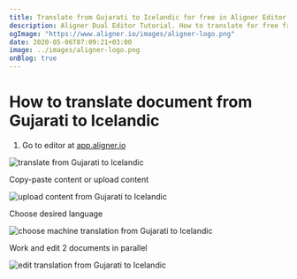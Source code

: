 ```yaml
---
title: Translate from Gujarati to Icelandic for free in Aligner Editor
description: Aligner Dual Editor Tutorial. How to translate for free from Gujarati to Icelandic. Aligner is multilingual document management platform. 
ogImage: "https://www.aligner.io/images/aligner-logo.png"
date: 2020-05-06T07:09:21+03:00
image: ../images/aligner-logo.png
onBlog: true
---
```


# How to translate document from Gujarati to Icelandic

1. Go to editor at [app.aligner.io](https://app.aligner.io "Aligner App web page")

![translate from Gujarati to Icelandic](../aligner-blank-editor.png "translate from Gujarati to Icelandic")

Copy-paste content or upload content

![upload content from Gujarati to Icelandic](../aligner-uploaded-document.png "upload content from Gujarati to Icelandic")

Choose desired language

![choose machine translation from Gujarati to Icelandic](../aligner-language-dropdown.png "choose machine translation from Gujarati to Icelandic")

Work and edit 2 documents in parallel

![edit translation from Gujarati to Icelandic](../aligner-double-sitded-editor.png "edit translation from Gujarati to Icelandic")

